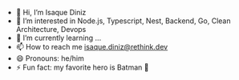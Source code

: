 - 👋 Hi, I’m Isaque Diniz
- 👀 I’m interested in Node.js, Typescript, Nest, Backend, Go, Clean Architecture, Devops
- 🌱 I’m currently learning ...
- 📫 How to reach me isaque.diniz@rethink.dev
- 😄 Pronouns: he/him
- ⚡ Fun fact: my favorite hero is Batman 🦇

<!---
itdrethink/itdrethink is a ✨ special ✨ repository because its `README.md` (this file) appears on your GitHub profile.
You can click the Preview link to take a look at your changes.
--->
